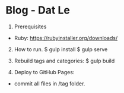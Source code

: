 Blog - Dat Le
===

1. Prerequisites
  * Ruby: https://rubyinstaller.org/downloads/

2. How to run.
  $ gulp install
  $ gulp serve

3. Rebuild tags and categories:
  $ gulp build

4. Deploy to GitHub Pages:
  * commit all files in /tag folder.